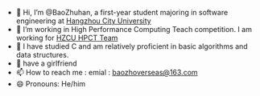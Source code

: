 - 👋 Hi, I’m @BaoZhuhan, a first-year student majoring in software engineering at [Hangzhou City University](http://www.hzcu.edu.cn/)
- 👀 I’m working in High Performance Computing Teach competition. I am working for [HZCU HPCT Team](https://github.com/HZCU-HPCT-Team)  
- 🌱 I have studied C and am relatively proficient in basic algorithms and data structures.
- 💞️ have a girlfriend
- 📫 How to reach me : emial : [baozhoverseas@163.com](baozhuhanoverseas@163.com)  
- 😄 Pronouns: He/him

<!---
BaoZhuhan/BaoZhuhan is a ✨ special ✨ repository because its `README.md` (this file) appears on your GitHub profile.
You can click the Preview link to take a look at your changes.
--->
